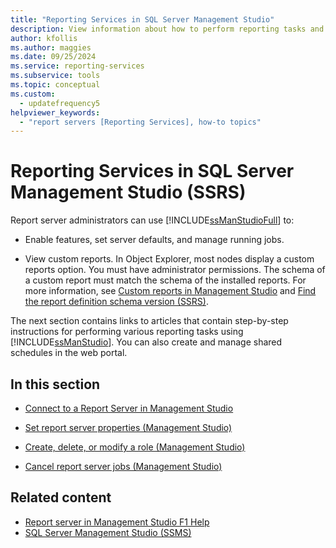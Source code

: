 ```yaml
---
title: "Reporting Services in SQL Server Management Studio"
description: View information about how to perform reporting tasks and how to create and manage shared schedules in the web portal using SQL Server Management Studio.
author: kfollis
ms.author: maggies
ms.date: 09/25/2024
ms.service: reporting-services
ms.subservice: tools
ms.topic: conceptual
ms.custom:
  - updatefrequency5
helpviewer_keywords:
  - "report servers [Reporting Services], how-to topics"
---
```

# Reporting Services in SQL Server Management Studio (SSRS)
  Report server administrators can use [!INCLUDE[ssManStudioFull](../../includes/ssmanstudiofull-md.md)] to:  
  
-   Enable features, set server defaults, and manage running jobs.  
  
-   View custom reports. In Object Explorer, most nodes display a custom reports option. You must have administrator permissions. The schema of a custom report must match the schema of the installed reports. For more information, see [Custom reports in Management Studio](../../ssms/object/custom-reports-in-management-studio.md) and [Find the report definition schema version &#40;SSRS&#41;](../../reporting-services/reports/find-the-report-definition-schema-version-ssrs.md).  
  
 The next section contains links to articles that contain step-by-step instructions for performing various reporting tasks using [!INCLUDE[ssManStudio](../../includes/ssmanstudio-md.md)]. You can also create and manage shared schedules in the web portal.  
  
## In this section  
  
-   [Connect to a Report Server in Management Studio](../../reporting-services/tools/connect-to-a-report-server-in-management-studio.md)  
  
-   [Set report server properties &#40;Management Studio&#41;](../../reporting-services/tools/set-report-server-properties-management-studio.md)  
  
-   [Create, delete, or modify a role &#40;Management Studio&#41;](../../reporting-services/security/role-definitions-create-delete-or-modify.md)  
  
-   [Cancel report server jobs &#40;Management Studio&#41;](../../reporting-services/tools/cancel-report-server-jobs-management-studio.md)  
  
## Related content

- [Report server in Management Studio F1 Help](../../reporting-services/tools/report-server-in-management-studio-f1-help.md)
- [SQL Server Management Studio (SSMS)](../../ssms/sql-server-management-studio-ssms.md)
